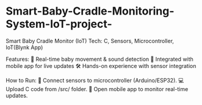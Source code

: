 # Smart-Baby-Cradle-Monitoring-System-IoT-project-
Smart Baby Cradle Monitor (IoT)
Tech: C, Sensors, Microcontroller, IoT(Blynk App)

Features:
👶 Real-time baby movement & sound detection
📱 Integrated with mobile app for live updates
🛠️ Hands-on experience with sensor integration

How to Run:
🔌 Connect sensors to microcontroller (Arduino/ESP32).
💻 Upload C code from /src/ folder.
📲 Open mobile app to monitor real-time updates.
